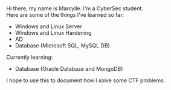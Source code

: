 <br>Hi there,
my name is Marcylle. I'm a CyberSec student.</br>
Here are some of the things I've learned so far:
  - Windows and Linux Server
  - Windows and Linux Hardening
  - AD
  - Database (Microsoft SQL, MySQL DB)

Currently learning:
  - Database (Oracle Database and MongoDB)</br>

I hope to use this to document how I solve some CTF problems.
